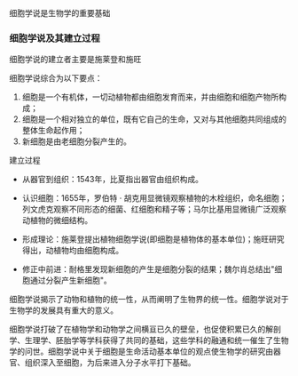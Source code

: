 细胞学说是生物学的重要基础
### 细胞学说及其建立过程

细胞学说的建立者主要是施莱登和施旺

细胞学说综合为以下要点：
1. 细胞是一个有机体，一切动植物都由细胞发育而来，并由细胞和细胞产物所构成；
2. 细胞是一个相对独立的单位，既有它自己的生命，又对与其他细胞共同组成的整体生命起作用；
3. 新细胞是由老细胞分裂产生的。

建立过程

- 从器官到组织：1543年，比夏指出器官由组织构成。

- 认识细胞：1655年，罗伯特 · 胡克用显微镜观察植物的木栓组织，命名细胞；列文虎克观察不同形态的细菌、红细胞和精子等；马尔比基用显微镜广泛观察动植物的微细结构。

- 形成理论：施莱登提出植物细胞学说(即细胞是植物体的基本单位)；施旺研究得出，动植物均由细胞构成。

- 修正中前进：耐格里发现新细胞的产生是细胞分裂的结果；魏尔肖总结出"细胞通过分裂产生新细胞"。

细胞学说揭示了动物和植物的统一性，从而阐明了生物界的统一性。细胞学说对于生物学的发展具有重大的意义。

细胞学说打破了在植物学和动物学之间横亘已久的壁垒，也促使积累已久的解剖学、生理学、胚胎学等学科获得了共同的基础，这些学科的融通和统一催生了生物学的问世。细胞学说中关于细胞是生命活动基本单位的观点使生物学的研究由器官、组织深入至细胞，为后来进入分子水平打下基础。